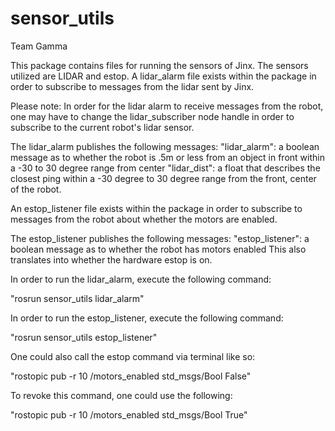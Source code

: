 # sensor_utils

Team Gamma

This package contains files for running the sensors of Jinx.
The sensors utilized are LIDAR and estop.
A lidar_alarm file exists within the package in order to subscribe to messages
from the lidar sent by Jinx.

Please note: In order for the lidar alarm to receive messages from the robot, one may have to change
the lidar_subscriber node handle in order to subscribe to the current robot's lidar sensor.

The lidar_alarm publishes the following messages:
"lidar_alarm": a boolean message as to whether the robot is .5m or less from an object
in front within a -30 to 30 degree range from center
"lidar_dist": a float that describes the closest ping within a -30 degree to 30 degree
range from the front, center of the robot.

An estop_listener file exists within the package in order to subscribe to messages
from the robot about whether the motors are enabled. 

The estop_listener publishes the following messages:
"estop_listener": a boolean message as to whether the robot has motors enabled
This also translates into whether the hardware estop is on.

In order to run the lidar_alarm, execute the following command:

"rosrun sensor_utils lidar_alarm"

In order to run the estop_listener, execute the following command:

"rosrun sensor_utils estop_listener"

One could also call the estop command via terminal like so:

"rostopic pub -r 10 /motors_enabled std_msgs/Bool False"

To revoke this command, one could use the following:

"rostopic pub -r 10 /motors_enabled std_msgs/Bool True"

